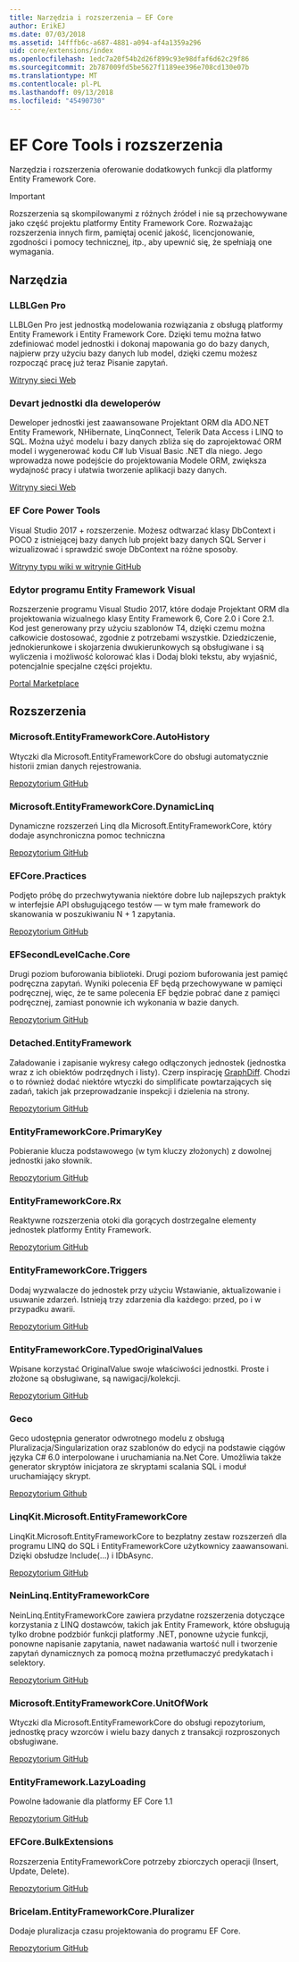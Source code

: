 ```yaml
---
title: Narzędzia i rozszerzenia — EF Core
author: ErikEJ
ms.date: 07/03/2018
ms.assetid: 14fffb6c-a687-4881-a094-af4a1359a296
uid: core/extensions/index
ms.openlocfilehash: 1edc7a20f54b2d26f899c93e98dfaf6d62c29f86
ms.sourcegitcommit: 2b787009fd5be5627f1189ee396e708cd130e07b
ms.translationtype: MT
ms.contentlocale: pl-PL
ms.lasthandoff: 09/13/2018
ms.locfileid: "45490730"
---
```

# <a name="ef-core-tools--extensions"></a>EF Core Tools i rozszerzenia

Narzędzia i rozszerzenia oferowanie dodatkowych funkcji dla platformy Entity Framework Core.

> [!IMPORTANT]  
> Rozszerzenia są skompilowanymi z różnych źródeł i nie są przechowywane jako część projektu platformy Entity Framework Core. Rozważając rozszerzenia innych firm, pamiętaj ocenić jakość, licencjonowanie, zgodności i pomocy technicznej, itp., aby upewnić się, że spełniają one wymagania.

## <a name="tools"></a>Narzędzia

### <a name="llblgen-pro"></a>LLBLGen Pro

LLBLGen Pro jest jednostką modelowania rozwiązania z obsługą platformy Entity Framework i Entity Framework Core. Dzięki temu można łatwo zdefiniować model jednostki i dokonaj mapowania go do bazy danych, najpierw przy użyciu bazy danych lub model, dzięki czemu możesz rozpocząć pracę już teraz Pisanie zapytań.

[Witryny sieci Web](https://www.llblgen.com/)

### <a name="devart-entity-developer"></a>Devart jednostki dla deweloperów

Deweloper jednostki jest zaawansowane Projektant ORM dla ADO.NET Entity Framework, NHibernate, LinqConnect, Telerik Data Access i LINQ to SQL. Można użyć modelu i bazy danych zbliża się do zaprojektować ORM model i wygenerować kodu C# lub Visual Basic .NET dla niego. Jego wprowadza nowe podejście do projektowania Modele ORM, zwiększa wydajność pracy i ułatwia tworzenie aplikacji bazy danych.

[Witryny sieci Web](https://www.devart.com/entitydeveloper/)

### <a name="ef-core-power-tools"></a>EF Core Power Tools

Visual Studio 2017 + rozszerzenie. Możesz odtwarzać klasy DbContext i POCO z istniejącej bazy danych lub projekt bazy danych SQL Server i wizualizować i sprawdzić swoje DbContext na różne sposoby.

[Witryny typu wiki w witrynie GitHub](https://github.com/ErikEJ/SqlCeToolbox/wiki/EF-Core-Power-Tools)

### <a name="entity-framework-visual-editor"></a>Edytor programu Entity Framework Visual

Rozszerzenie programu Visual Studio 2017, które dodaje Projektant ORM dla projektowania wizualnego klasy Entity Framework 6, Core 2.0 i Core 2.1. Kod jest generowany przy użyciu szablonów T4, dzięki czemu można całkowicie dostosować, zgodnie z potrzebami wszystkie. Dziedziczenie, jednokierunkowe i skojarzenia dwukierunkowych są obsługiwane i są wyliczenia i możliwość kolorować klas i Dodaj bloki tekstu, aby wyjaśnić, potencjalnie specjalne części projektu.

[Portal Marketplace](https://marketplace.visualstudio.com/items?itemName=michaelsawczyn.EFDesigner)

## <a name="extensions"></a>Rozszerzenia

### <a name="microsoftentityframeworkcoreautohistory"></a>Microsoft.EntityFrameworkCore.AutoHistory

Wtyczki dla Microsoft.EntityFrameworkCore do obsługi automatycznie historii zmian danych rejestrowania.

[Repozytorium GitHub](https://github.com/Arch/AutoHistory/)

### <a name="microsoftentityframeworkcoredynamiclinq"></a>Microsoft.EntityFrameworkCore.DynamicLinq

Dynamiczne rozszerzeń Linq dla Microsoft.EntityFrameworkCore, który dodaje asynchroniczna pomoc techniczna

 [Repozytorium GitHub](https://github.com/StefH/System.Linq.Dynamic.Core/)

### <a name="efcorepractices"></a>EFCore.Practices

Podjęto próbę do przechwytywania niektóre dobre lub najlepszych praktyk w interfejsie API obsługującego testów — w tym małe framework do skanowania w poszukiwaniu N + 1 zapytania.

[Repozytorium GitHub](https://github.com/riezebosch/efcore-practices/tree/master/src/EFCore.Practices/)

### <a name="efsecondlevelcachecore"></a>EFSecondLevelCache.Core

Drugi poziom buforowania biblioteki. Drugi poziom buforowania jest pamięć podręczna zapytań. Wyniki polecenia EF będą przechowywane w pamięci podręcznej, więc, że te same polecenia EF będzie pobrać dane z pamięci podręcznej, zamiast ponownie ich wykonania w bazie danych.

[Repozytorium GitHub](https://github.com/VahidN/EFSecondLevelCache.Core/)

### <a name="detachedentityframework"></a>Detached.EntityFramework

Załadowanie i zapisanie wykresy całego odłączonych jednostek (jednostka wraz z ich obiektów podrzędnych i listy). Czerp inspirację [GraphDiff](https://github.com/refactorthis/GraphDiff/). Chodzi o to również dodać niektóre wtyczki do simplificate powtarzających się zadań, takich jak przeprowadzanie inspekcji i dzielenia na strony.

[Repozytorium GitHub](https://github.com/leonardoporro/Detached/)

### <a name="entityframeworkcoreprimarykey"></a>EntityFrameworkCore.PrimaryKey

Pobieranie klucza podstawowego (w tym kluczy złożonych) z dowolnej jednostki jako słownik.

[Repozytorium GitHub](https://github.com/NickStrupat/EntityFramework.PrimaryKey/)

### <a name="entityframeworkcorerx"></a>EntityFrameworkCore.Rx

Reaktywne rozszerzenia otoki dla gorących dostrzegalne elementy jednostek platformy Entity Framework.

[Repozytorium GitHub](https://github.com/NickStrupat/EntityFramework.Rx/)

### <a name="entityframeworkcoretriggers"></a>EntityFrameworkCore.Triggers

Dodaj wyzwalacze do jednostek przy użyciu Wstawianie, aktualizowanie i usuwanie zdarzeń. Istnieją trzy zdarzenia dla każdego: przed, po i w przypadku awarii.

[Repozytorium GitHub](https://github.com/NickStrupat/EntityFramework.Triggers/)

### <a name="entityframeworkcoretypedoriginalvalues"></a>EntityFrameworkCore.TypedOriginalValues

Wpisane korzystać OriginalValue swoje właściwości jednostki. Proste i złożone są obsługiwane, są nawigacji/kolekcji.

[Repozytorium GitHub](https://github.com/NickStrupat/EntityFramework.TypedOriginalValues/)

### <a name="geco"></a>Geco

Geco udostępnia generator odwrotnego modelu z obsługą Pluralizacja/Singularization oraz szablonów do edycji na podstawie ciągów języka C# 6.0 interpolowane i uruchamiania na.Net Core. Umożliwia także generator skryptów inicjatora ze skryptami scalania SQL i moduł uruchamiający skrypt.

[Repozytorium Github](https://github.com/iQuarc/Geco)

### <a name="linqkitmicrosoftentityframeworkcore"></a>LinqKit.Microsoft.EntityFrameworkCore

LinqKit.Microsoft.EntityFrameworkCore to bezpłatny zestaw rozszerzeń dla programu LINQ do SQL i EntityFrameworkCore użytkownicy zaawansowani. Dzięki obsłudze Include(...) i IDbAsync.

[Repozytorium GitHub](https://github.com/scottksmith95/LINQKit/)

### <a name="neinlinqentityframeworkcore"></a>NeinLinq.EntityFrameworkCore

NeinLinq.EntityFrameworkCore zawiera przydatne rozszerzenia dotyczące korzystania z LINQ dostawców, takich jak Entity Framework, które obsługują tylko drobne podzbiór funkcji platformy .NET, ponowne użycie funkcji, ponowne napisanie zapytania, nawet nadawania wartość null i tworzenie zapytań dynamicznych za pomocą można przetłumaczyć predykatach i selektory.

[Repozytorium GitHub](https://github.com/axelheer/nein-linq/)

### <a name="microsoftentityframeworkcoreunitofwork"></a>Microsoft.EntityFrameworkCore.UnitOfWork

Wtyczki dla Microsoft.EntityFrameworkCore do obsługi repozytorium, jednostkę pracy wzorców i wielu bazy danych z transakcji rozproszonych obsługiwane.

[Repozytorium GitHub](https://github.com/Arch/UnitOfWork/)

### <a name="entityframeworklazyloading"></a>EntityFramework.LazyLoading

Powolne ładowanie dla platformy EF Core 1.1

[Repozytorium GitHub](https://github.com/darxis/EntityFramework.LazyLoading)

### <a name="efcorebulkextensions"></a>EFCore.BulkExtensions

Rozszerzenia EntityFrameworkCore potrzeby zbiorczych operacji (Insert, Update, Delete).

[Repozytorium GitHub](https://github.com/borisdj/EFCore.BulkExtensions)

### <a name="bricelamentityframeworkcorepluralizer"></a>Bricelam.EntityFrameworkCore.Pluralizer

Dodaje pluralizacja czasu projektowania do programu EF Core.

[Repozytorium GitHub](https://github.com/bricelam/EFCore.Pluralizer)
